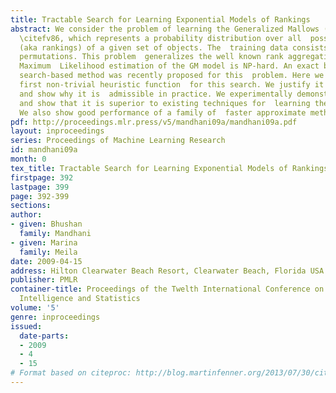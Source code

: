 ```yaml
---
title: Tractable Search for Learning Exponential Models of Rankings
abstract: We consider the problem of learning the Generalized Mallows (GM) model  of
  \citefv86, which represents a probability distribution over all  possible permutations
  (aka rankings) of a given set of objects. The  training data consists of a set of
  permutations. This problem  generalizes the well known rank aggregation problem.
  Maximum  Likelihood estimation of the GM model is NP-hard. An exact but  inefficient
  search-based method was recently proposed for this  problem. Here we introduce the
  first non-trivial heuristic function  for this search. We justify it theoretically,
  and show why it is  admissible in practice. We experimentally demonstrate its  effectiveness,
  and show that it is superior to existing techniques for  learning the GM model.
  We also show good performance of a family of  faster approximate methods of search.
pdf: http://proceedings.mlr.press/v5/mandhani09a/mandhani09a.pdf
layout: inproceedings
series: Proceedings of Machine Learning Research
id: mandhani09a
month: 0
tex_title: Tractable Search for Learning Exponential Models of Rankings
firstpage: 392
lastpage: 399
page: 392-399
sections: 
author:
- given: Bhushan
  family: Mandhani
- given: Marina
  family: Meila
date: 2009-04-15
address: Hilton Clearwater Beach Resort, Clearwater Beach, Florida USA
publisher: PMLR
container-title: Proceedings of the Twelth International Conference on Artificial
  Intelligence and Statistics
volume: '5'
genre: inproceedings
issued:
  date-parts:
  - 2009
  - 4
  - 15
# Format based on citeproc: http://blog.martinfenner.org/2013/07/30/citeproc-yaml-for-bibliographies/
---
```


